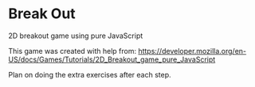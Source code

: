 # Break Out
2D breakout game using pure JavaScript

This game was created with help from: https://developer.mozilla.org/en-US/docs/Games/Tutorials/2D_Breakout_game_pure_JavaScript

Plan on doing the extra exercises after each step.
